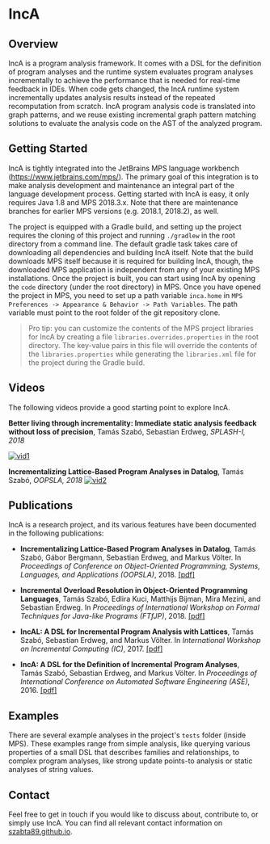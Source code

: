 # IncA

## Overview

IncA is a program analysis framework. It comes with a DSL for the definition of program analyses and the runtime system evaluates program analyses incrementally to achieve the performance that is needed for real-time feedback in IDEs. When code gets changed, the IncA runtime system incrementally updates analysis results instead of the repeated recomputation from scratch. IncA program analysis code is translated into graph patterns, and we reuse existing incremental graph pattern matching solutions to evaluate the analysis code on the AST of the analyzed program.

## Getting Started

IncA is tightly integrated into the JetBrains MPS language workbench (https://www.jetbrains.com/mps/). The primary goal of this integration is to make analysis development and maintenance an integral part of the language development process. Getting started with IncA is easy, it only requires Java 1.8 and MPS 2018.3.x. Note that there are maintenance branches for earlier MPS versions (e.g. 2018.1, 2018.2), as well. 

The project is equipped with a Gradle build, and setting up the project requires the cloning of this project and running `./gradlew` in the root directory from a command line. The default gradle task takes care of downloading all dependencies and building IncA itself. Note that the build downloads MPS itself because it is required for building IncA, though, the downloaded MPS application is independent from any of your existing MPS installations. Once the project is built, you can start using IncA by opening the `code` directory (under the root directory) in MPS. Once you have opened the project in MPS, you need to set up a path variable `inca.home` in `MPS Preferences -> Appearance & Behavior -> Path Variables`. The path variable must point to the root folder of the git repository clone.

> Pro tip: you can customize the contents of the MPS project libraries for IncA by creating a file `libraries.overrides.properties` in the root directory. The key-value pairs in this file will override the contents of the `libraries.properties` while generating the `libraries.xml` file for the project during the Gradle build. 

## Videos

The following videos provide a good starting point to explore IncA. 

**Better living through incrementality: Immediate static analysis feedback without loss of precision**, Tamás Szabó, Sebastian Erdweg, *SPLASH-I, 2018*

[![vid1](https://img.youtube.com/vi/nzHEErtaHd8/0.jpg)](https://www.youtube.com/watch?v=nzHEErtaHd8)

**Incrementalizing Lattice-Based Program Analyses in Datalog**, Tamás Szabó, *OOPSLA, 2018*
[![vid2](https://img.youtube.com/vi/Q-02beV6EFs/0.jpg)](https://www.youtube.com/watch?v=Q-02beV6EFs)

## Publications

IncA is a research project, and its various features have been documented in the following publications: 
* **Incrementalizing Lattice-Based Program Analyses in Datalog**, Tamás Szabó, Gábor Bergmann, Sebastian Erdweg, and Markus Völter.
In *Proceedings of Conference on Object-Oriented Programming, Systems, Languages, and Applications (OOPSLA)*, 2018. [[pdf]](https://szabta89.github.io/publications/inca-oopsla.pdf)

* **Incremental Overload Resolution in Object-Oriented Programming Languages**, Tamás Szabó, Edlira Kuci, Matthijs Bijman, Mira Mezini, and Sebastian Erdweg.
In *Proceedings of International Workshop on Formal Techniques for Java-like Programs (FTfJP)*, 2018. [[pdf]](https://szabta89.github.io/publications/inca-ftfjp.pdf)

* **IncAL: A DSL for Incremental Program Analysis with Lattices**, Tamás Szabó, Sebastian Erdweg, and Markus Völter.
In *International Workshop on Incremental Computing (IC)*, 2017. [[pdf]](https://szabta89.github.io/publications/inca-ic.pdf)

* **IncA: A DSL for the Definition of Incremental Program Analyses**, Tamás Szabó, Sebastian Erdweg, and Markus Völter.
In *Proceedings of International Conference on Automated Software Engineering (ASE)*, 2016. [[pdf]](https://szabta89.github.io/publications/inca-ase.pdf)

## Examples ##

There are several example analyses in the project's `tests` folder (inside MPS). These examples range from simple analysis, like querying 
various properties of a small DSL that describes families and relationships, to complex program analyses, like strong update points-to
analysis or static analyses of string values. 

## Contact

Feel free to get in touch if you would like to discuss about, contribute to, or simply use IncA. 
You can find all relevant contact information on [szabta89.github.io](https://szabta89.github.io). 
